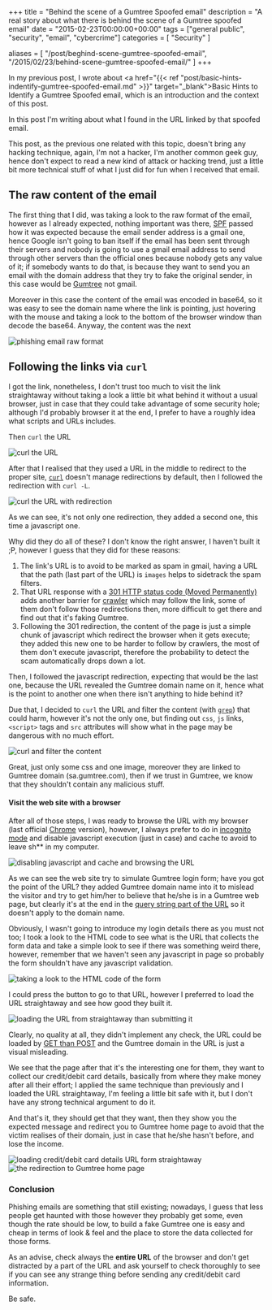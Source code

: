 +++
title = "Behind the scene of a Gumtree Spoofed email"
description = "A real story about what there is behind the scene of a Gumtree spoofed email"
date = "2015-02-23T00:00:00+00:00"
tags = ["general public", "security", "email", "cybercrime"]
categories = [
  "Security"
]

aliases = [
  "/post/beghind-scene-gumtree-spoofed-email",
  "/2015/02/23/behind-scene-gumtree-spoofed-email/"
]
+++

In my previous post, I wrote about <a href="{{< ref "post/basic-hints-indentify-gumtree-spoofed-email.md" >}}" target="_blank">Basic Hints to Identify a Gumtree Spoofed email</a>, which is an introduction and the context of this post.

In this post I'm writing about what I found in the URL linked by that spoofed email.

This post, as the previous one related with this topic, doesn't bring any hacking technique, again, I'm not a hacker, I'm another common geek guy, hence don't expect to read a new kind of attack or hacking trend, just a little bit more technical stuff of what I just did for fun when I received that email.


## The raw content of the email

The first thing that I did, was taking a look to the raw format of the email, however as I already expected, nothing important was there, <a href="http://en.wikipedia.org/wiki/Sender_Policy_Framework" target="_blank">SPF</a> passed how it was expected because the email sender address is a gmail one, hence Google isn't going to ban itself if the email has been sent through their servers and nobody is going to use a gmail email address to send through other servers than the official ones because nobody gets any value of it; if somebody wants to do that, is because they want to send you an email with the domain address that they try to fake the original sender, in this case would be <a href="http://gumtree.com" target="_blank" rel="nofollow">Gumtree</a> not gmail.

Moreover in this case the content of the email was encoded in base64, so it was easy to see the domain name where the link is pointing, just hovering with the mouse and taking a look to the bottom of the browser window than decode the base64. Anyway, the content was the next

![phishing email raw format](https://s-media-cache-ak0.pinimg.com/originals/bc/ef/1c/bcef1c808165c0b85b7a0682c434b9d7.jpg)


## Following the links via `curl`

I got the link, nonetheless, I don't trust too much to visit the link straightaway without taking a look a little bit what behind it without a usual browser, just in case that they could take advantage of some security hole; although I'd probably browser it at the end, I prefer to have a roughly idea what scripts and URLs includes.

Then `curl` the URL

<img alt="curl the URL" src="http://zippy.gfycat.com/FeistyFrequentAndeancockoftherock.gif" class="graphic-medium graphic-medium-centre">


After that I realised that they used a URL in the middle to redirect to the proper site, <a href="http://curl.haxx.se/docs/manpage.html" target="_blank">`curl`</a> doesn't manage redirections by default, then I followed the redirection with `curl -L`.

<img alt="curl the URL with redirection" src="http://zippy.gfycat.com/ShamelessQuaintAntipodesgreenparakeet.gif" class="graphic-medium graphic-medium-centre">

As we can see, it's not only one redirection, they added a second one, this time a javascript one.

Why did they do all of these? I don't know the right answer, I haven't built it ;P, however I guess that they did for these reasons:

1. The link's URL is to avoid to be marked as spam in gmail, having a URL that the path (last part of the URL) is `images` helps to sidetrack the spam filters.
2. That URL response with a <a href="http://en.wikipedia.org/wiki/HTTP_301" target="_blank">301 HTTP status code (Moved Permanently)</a> adds another barrier for <a href="http://en.wikipedia.org/wiki/Web_crawler" target="_blank">crawler</a> which may follow the link, some of them don't follow those redirections then, more difficult to get there and find out that it's faking Gumtree.
3. Following the 301 redirection, the content of the page is just a simple chunk of javascript which redirect the browser when it gets execute; they added this new one to be harder to follow by crawlers, the most of them don't execute javascript, therefore the probability to detect the scam automatically drops down a lot.

Then, I followed the javascript redirection, expecting that would be the last one, because the URL revealed the Gumtree domain name on it, hence what is the point to another one when there isn't anything to hide behind it?

Due that, I decided to `curl` the URL and filter the content (with <a href="http://en.wikipedia.org/wiki/Grep" target="_blank">`grep`</a>) that could harm, however it's not the only one, but finding out `css`, `js` links, `<script>` tags and `src` attributes will show what in the page may be dangerous with no much effort.

<img alt="curl and filter the content" src="http://zippy.gfycat.com/FinishedWebbedAdouri.gif" class="graphic-medium graphic-medium-centre">


Great, just only some css and one image, moreover they are linked to Gumtree domain (sa.gumtree.com), then if we trust in Gumtree, we know that they shouldn't contain any malicious stuff.


#### Visit the web site with a browser

After all of those steps, I was ready to browse the URL with my browser (last official <a href="http://www.google.com/chrome/" target="_blank" rel="nofollow">Chrome</a> version), however, I always prefer to do in <a href="https://support.google.com/chrome/answer/95464?hl=en-GB"  target="_blank">incognito mode</a> and disable javascript execution (just in case) and cache to avoid to leave sh** in my computer.

<img alt="disabling javascript and cache and browsing the URL" src="http://zippy.gfycat.com/FirmYearlyKitten.gif" class="graphic-medium graphic-medium-centre">

As we can see the web site try to simulate Gumtree login form; have you got the point of the URL? they added Gumtree domain name into it to mislead the visitor and try to get him/her to believe that he/she is in a Gumtree web page, but clearly it's at the end in the <a href="http://en.wikipedia.org/wiki/Query_string" target="_blank">query string part of the URL</a> so it doesn't apply to the domain name.

Obviously, I wasn't going to introduce my login details there as you must not too; I took a look to the HTML code to see what is the URL that collects the form data and take a simple look to see if there was something weird there, however, remember that we haven't seen any javascript in page so probably the form shouldn't have any javascript validation.

<img alt="taking a look to the HTML code of the form" src="http://media.giphy.com/media/ytwDCK1o9L7KmGqefm/giphy.gif" class="graphic-medium graphic-medium-centre">

I could press the button to go to that URL, however I preferred to load the URL straightaway and see how good they built it.


<img alt="loading the URL from straightaway than submitting it" src="http://media.giphy.com/media/5yLgocc3WHwbwoTn7Us/giphy.gif" class="graphic-medium graphic-medium-centre">


Clearly, no quality at all, they didn't implement any check, the URL could be loaded by <a href="http://en.wikipedia.org/wiki/Hypertext_Transfer_Protocol#Request_methods" target="_blank">GET than POST</a> and the Gumtree domain in the URL is just a visual misleading.

We see that the page after that it's the interesting one for them, they want to collect our credit/debit card details, basically from where they make money after all their effort; I applied the same technique than previously and I loaded the URL straightaway, I'm feeling a little bit safe with it, but I don't have any strong technical argument to do it.

And that's it, they should get that they want, then they show you the expected message and redirect you to Gumtree home page to avoid that the victim realises of their domain, just in case that he/she hasn't before, and lose the income.

<img alt="loading credit/debit card details URL form straightaway" src="http://media.giphy.com/media/5yLgociQbt93scFPyPC/giphy.gif" class="graphic-medium graphic-medium-centre">

<img alt="the redirection to Gumtree home page" src="http://media.giphy.com/media/5yLgocjcqYJrKdSpGqk/giphy.gif" class="graphic-medium graphic-medium-centre">


### Conclusion

Phishing emails are something that still existing; nowadays, I guess that less people get haunted with those however they probably get some, even though the rate should be low, to build a fake Gumtree one is easy and cheap in terms of look & feel and the place to store the data collected for those forms.

As an advise, check always the __entire URL__ of the browser and don't get distracted by a part of the URL and ask yourself to check thoroughly to see if you can see any strange thing before sending any credit/debit card information.

Be safe.
